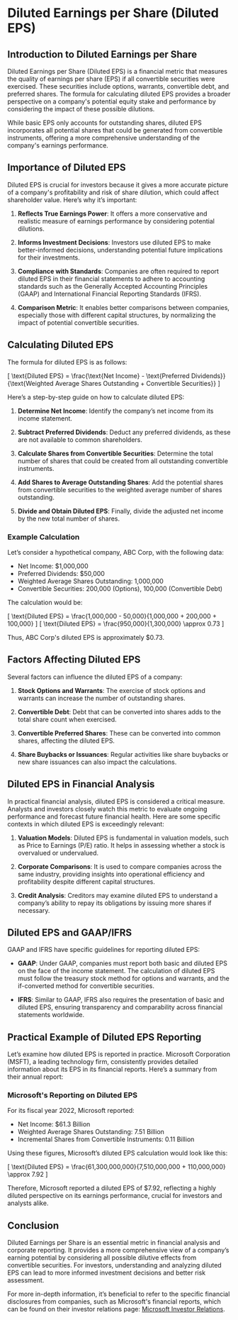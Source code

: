 # Diluted Earnings per Share (Diluted EPS)

## Introduction to Diluted Earnings per Share

Diluted Earnings per Share (Diluted EPS) is a financial metric that measures the quality of earnings per share (EPS) if all convertible securities were exercised. These securities include options, warrants, convertible debt, and preferred shares. The formula for calculating diluted EPS provides a broader perspective on a company's potential equity stake and performance by considering the impact of these possible dilutions.

While basic EPS only accounts for outstanding shares, diluted EPS incorporates all potential shares that could be generated from convertible instruments, offering a more comprehensive understanding of the company's earnings performance.

## Importance of Diluted EPS

Diluted EPS is crucial for investors because it gives a more accurate picture of a company's profitability and risk of share dilution, which could affect shareholder value. Here’s why it’s important:

1. **Reflects True Earnings Power**: It offers a more conservative and realistic measure of earnings performance by considering potential dilutions.
   
2. **Informs Investment Decisions**: Investors use diluted EPS to make better-informed decisions, understanding potential future implications for their investments.
   
3. **Compliance with Standards**: Companies are often required to report diluted EPS in their financial statements to adhere to accounting standards such as the Generally Accepted Accounting Principles (GAAP) and International Financial Reporting Standards (IFRS).
   
4. **Comparison Metric**: It enables better comparisons between companies, especially those with different capital structures, by normalizing the impact of potential convertible securities.

## Calculating Diluted EPS

The formula for diluted EPS is as follows:

\[ \text{Diluted EPS} = \frac{\text{Net Income} - \text{Preferred Dividends}}{\text{Weighted Average Shares Outstanding + Convertible Securities}} \]

Here’s a step-by-step guide on how to calculate diluted EPS:

1. **Determine Net Income**: Identify the company’s net income from its income statement.
   
2. **Subtract Preferred Dividends**: Deduct any preferred dividends, as these are not available to common shareholders.
   
3. **Calculate Shares from Convertible Securities**: Determine the total number of shares that could be created from all outstanding convertible instruments.
   
4. **Add Shares to Average Outstanding Shares**: Add the potential shares from convertible securities to the weighted average number of shares outstanding.
   
5. **Divide and Obtain Diluted EPS**: Finally, divide the adjusted net income by the new total number of shares.

### Example Calculation

Let’s consider a hypothetical company, ABC Corp, with the following data:

- Net Income: $1,000,000
- Preferred Dividends: $50,000
- Weighted Average Shares Outstanding: 1,000,000
- Convertible Securities: 200,000 (Options), 100,000 (Convertible Debt)

The calculation would be:

\[ \text{Diluted EPS} = \frac{1,000,000 - 50,000}{1,000,000 + 200,000 + 100,000} \]
\[ \text{Diluted EPS} = \frac{950,000}{1,300,000} \approx 0.73 \]

Thus, ABC Corp's diluted EPS is approximately $0.73.

## Factors Affecting Diluted EPS

Several factors can influence the diluted EPS of a company:

1. **Stock Options and Warrants**: The exercise of stock options and warrants can increase the number of outstanding shares.
   
2. **Convertible Debt**: Debt that can be converted into shares adds to the total share count when exercised.
   
3. **Convertible Preferred Shares**: These can be converted into common shares, affecting the diluted EPS.

4. **Share Buybacks or Issuances**: Regular activities like share buybacks or new share issuances can also impact the calculations.

## Diluted EPS in Financial Analysis

In practical financial analysis, diluted EPS is considered a critical measure. Analysts and investors closely watch this metric to evaluate ongoing performance and forecast future financial health. Here are some specific contexts in which diluted EPS is exceedingly relevant:

1. **Valuation Models**: Diluted EPS is fundamental in valuation models, such as Price to Earnings (P/E) ratio. It helps in assessing whether a stock is overvalued or undervalued.
   
2. **Corporate Comparisons**: It is used to compare companies across the same industry, providing insights into operational efficiency and profitability despite different capital structures.
  
3. **Credit Analysis**: Creditors may examine diluted EPS to understand a company’s ability to repay its obligations by issuing more shares if necessary.

## Diluted EPS and GAAP/IFRS

GAAP and IFRS have specific guidelines for reporting diluted EPS:

- **GAAP**: Under GAAP, companies must report both basic and diluted EPS on the face of the income statement. The calculation of diluted EPS must follow the treasury stock method for options and warrants, and the if-converted method for convertible securities.
  
- **IFRS**: Similar to GAAP, IFRS also requires the presentation of basic and diluted EPS, ensuring transparency and comparability across financial statements worldwide.

## Practical Example of Diluted EPS Reporting

Let’s examine how diluted EPS is reported in practice. Microsoft Corporation (MSFT), a leading technology firm, consistently provides detailed information about its EPS in its financial reports. Here’s a summary from their annual report:

### Microsoft's Reporting on Diluted EPS

For its fiscal year 2022, Microsoft reported:

- Net Income: $61.3 Billion
- Weighted Average Shares Outstanding: 7.51 Billion
- Incremental Shares from Convertible Instruments: 0.11 Billion

Using these figures, Microsoft’s diluted EPS calculation would look like this:

\[ \text{Diluted EPS} = \frac{61,300,000,000}{7,510,000,000 + 110,000,000} \approx 7.92 \]

Therefore, Microsoft reported a diluted EPS of $7.92, reflecting a highly diluted perspective on its earnings performance, crucial for investors and analysts alike.

## Conclusion

Diluted Earnings per Share is an essential metric in financial analysis and corporate reporting. It provides a more comprehensive view of a company’s earning potential by considering all possible dilutive effects from convertible securities. For investors, understanding and analyzing diluted EPS can lead to more informed investment decisions and better risk assessment.

For more in-depth information, it’s beneficial to refer to the specific financial disclosures from companies, such as Microsoft's financial reports, which can be found on their investor relations page: [Microsoft Investor Relations](https://www.microsoft.com/investor).